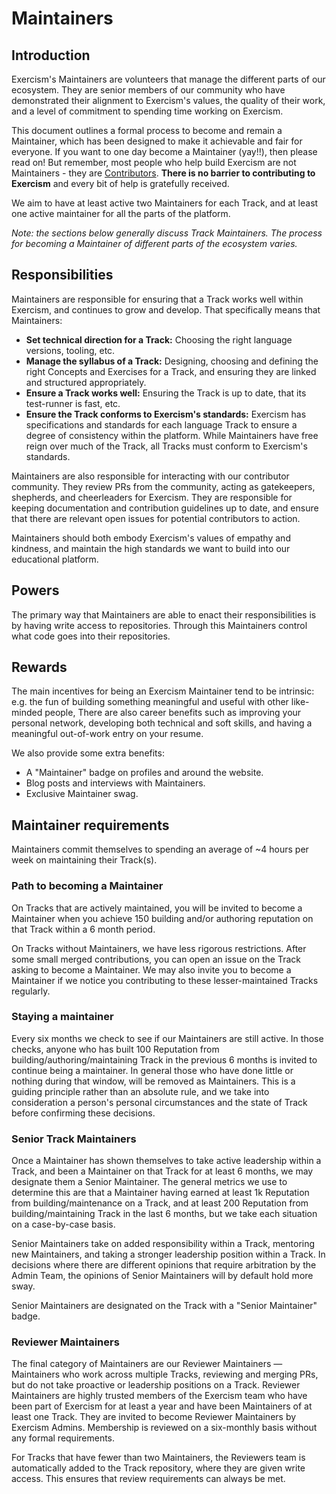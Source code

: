 # Maintainers

## Introduction

Exercism's Maintainers are volunteers that manage the different parts of our ecosystem.
They are senior members of our community who have demonstrated their alignment to Exercism's values, the quality of their work, and a level of commitment to spending time working on Exercism.

This document outlines a formal process to become and remain a Maintainer, which has been designed to make it achievable and fair for everyone.
If you want to one day become a Maintainer (yay!!), then please read on!
But remember, most people who help build Exercism are not Maintainers - they are [Contributors](/docs/community/contributors).
**There is no barrier to contributing to Exercism** and every bit of help is gratefully received.

We aim to have at least active two Maintainers for each Track, and at least one active maintainer for all the parts of the platform.

_Note: the sections below generally discuss Track Maintainers.
The process for becoming a Maintainer of different parts of the ecosystem varies._

## Responsibilities

Maintainers are responsible for ensuring that a Track works well within Exercism, and continues to grow and develop.
That specifically means that Maintainers:

- **Set technical direction for a Track:** Choosing the right language versions, tooling, etc.
- **Manage the syllabus of a Track:** Designing, choosing and defining the right Concepts and Exercises for a Track, and ensuring they are linked and structured appropriately.
- **Ensure a Track works well:** Ensuring the Track is up to date, that its test-runner is fast, etc.
- **Ensure the Track conforms to Exercism's standards:** Exercism has specifications and standards for each language Track to ensure a degree of consistency within the platform. While Maintainers have free reign over much of the Track, all Tracks must conform to Exercism's standards.

Maintainers are also responsible for interacting with our contributor community.
They review PRs from the community, acting as gatekeepers, shepherds, and cheerleaders for Exercism.
They are responsible for keeping documentation and contribution guidelines up to date, and ensure that there are relevant open issues for potential contributors to action.

Maintainers should both embody Exercism's values of empathy and kindness, and maintain the high standards we want to build into our educational platform.

## Powers

The primary way that Maintainers are able to enact their responsibilities is by having write access to repositories.
Through this Maintainers control what code goes into their repositories.

## Rewards

The main incentives for being an Exercism Maintainer tend to be intrinsic: e.g. the fun of building something meaningful and useful with other like-minded people,
There are also career benefits such as improving your personal network, developing both technical and soft skills, and having a meaningful out-of-work entry on your resume.

We also provide some extra benefits:

- A "Maintainer" badge on profiles and around the website.
- Blog posts and interviews with Maintainers.
- Exclusive Maintainer swag.

## Maintainer requirements

Maintainers commit themselves to spending an average of ~4 hours per week on maintaining their Track(s).

### Path to becoming a Maintainer

On Tracks that are actively maintained, you will be invited to become a Maintainer when you achieve 150 building and/or authoring reputation on that Track within a 6 month period.

On Tracks without Maintainers, we have less rigorous restrictions.
After some small merged contributions, you can open an issue on the Track asking to become a Maintainer.
We may also invite you to become a Maintainer if we notice you contributing to these lesser-maintained Tracks regularly.

### Staying a maintainer

Every six months we check to see if our Maintainers are still active.
In those checks, anyone who has built 100 Reputation from building/authoring/maintaining Track in the previous 6 months is invited to continue being a maintainer.
In general those who have done little or nothing during that window, will be removed as Maintainers.
This is a guiding principle rather than an absolute rule, and we take into consideration a person's personal circumstances and the state of Track before confirming these decisions.

### Senior Track Maintainers

Once a Maintainer has shown themselves to take active leadership within a Track, and been a Maintainer on that Track for at least 6 months, we may designate them a Senior Maintainer.
The general metrics we use to determine this are that a Maintainer having earned at least 1k Reputation from building/maintenance on a Track, and at least 200 Reputation from building/maintaining Track in the last 6 months, but we take each situation on a case-by-case basis.

Senior Maintainers take on added responsibility within a Track, mentoring new Maintainers, and taking a stronger leadership position within a Track.
In decisions where there are different opinions that require arbitration by the Admin Team, the opinions of Senior Maintainers will by default hold more sway.

Senior Maintainers are designated on the Track with a "Senior Maintainer" badge.

### Reviewer Maintainers

The final category of Maintainers are our Reviewer Maintainers — Maintainers who work across multiple Tracks, reviewing and merging PRs, but do not take proactive or leadership positions on a Track.
Reviewer Maintainers are highly trusted members of the Exercism team who have been part of Exercism for at least a year and have been Maintainers of at least one Track.
They are invited to become Reviewer Maintainers by Exercism Admins.
Membership is reviewed on a six-monthly basis without any formal requirements.

For Tracks that have fewer than two Maintainers, the Reviewers team is automatically added to the Track repository, where they are given write access.
This ensures that review requirements can always be met.
